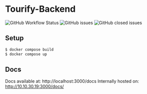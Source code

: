 # Tourify-Backend

![GitHub Workflow Status](https://img.shields.io/github/workflow/status/tourifyDevelopment/backend/CI)
![GitHub issues](https://img.shields.io/github/issues-raw/tourifyDevelopment/backend)
![GitHub closed issues](https://img.shields.io/github/issues-closed-raw/tourifyDevelopment/backend)


## Setup

```bash
$ docker compose build
$ docker compose up
```

## Docs
Docs available at: http://localhost:3000/docs
Internally hosted on: http://10.10.30.19:3000/docs/
